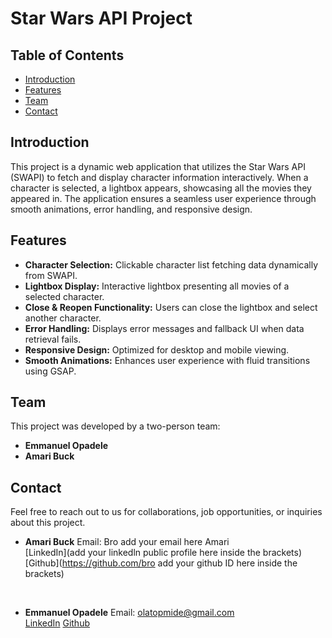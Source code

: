 # **Star Wars API Project**

## **Table of Contents**
- [Introduction](#introduction)
- [Features](#features)
- [Team](#team)
- [Contact](#contact)

## **Introduction**
This project is a dynamic web application that utilizes the Star Wars API (SWAPI) to fetch and display character information interactively. When a character is selected, a lightbox appears, showcasing all the movies they appeared in. The application ensures a seamless user experience through smooth animations, error handling, and responsive design.

## **Features**
- **Character Selection:** Clickable character list fetching data dynamically from SWAPI.
- **Lightbox Display:** Interactive lightbox presenting all movies of a selected character.
- **Close & Reopen Functionality:** Users can close the lightbox and select another character.
- **Error Handling:** Displays error messages and fallback UI when data retrieval fails.
- **Responsive Design:** Optimized for desktop and mobile viewing.
- **Smooth Animations:** Enhances user experience with fluid transitions using GSAP.

## **Team**
This project was developed by a two-person team:
- **Emmanuel Opadele**
- **Amari Buck**

## **Contact**
Feel free to reach out to us for collaborations, job opportunities, or inquiries about this project.

- **Amari Buck**
Email: Bro add your email here Amari  
[LinkedIn](add your linkedln public profile here inside the brackets)
[Github](https://github.com/bro add your github ID here inside the brackets)
<br>

- **Emmanuel Opadele**
Email: olatopmide@gmail.com  
[LinkedIn](www.linkedin.com/in/emmanuel-opadele-85b902289)
[Github](https://github.com/Emmanuel9494)

